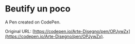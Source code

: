 # Beutify un poco

A Pen created on CodePen.

Original URL: [https://codepen.io/Arte-Disegno/pen/OPJywZx](https://codepen.io/Arte-Disegno/pen/OPJywZx).

